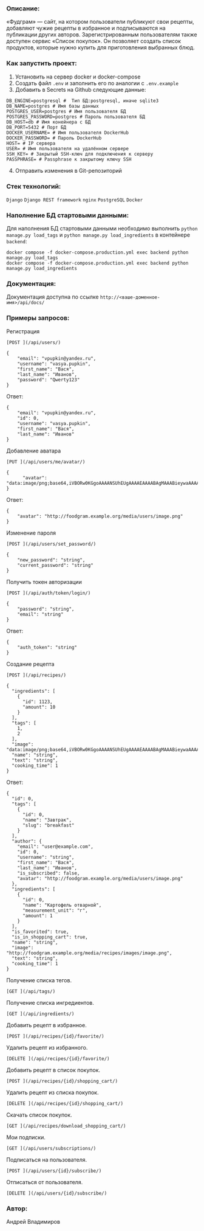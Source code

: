 ### Описание:

«Фудграм» — сайт, на котором пользователи публикуют свои рецепты, добавляют чужие рецепты в избранное и подписываются на публикации других авторов. Зарегистрированным пользователям также доступен сервис «Список покупок». Он позволяет создать список продуктов, которые нужно купить для приготовления выбранных блюд.

### Как запустить проект:

1. Установить на сервер docker и docker-compose
2. Создать файл `.env` и заполнить его по аналогии с `.env.example` 
3. Добавить в Secrets на Github следующие данные:
```
DB_ENGINE=postgresql #  Тип БД:postgresql, иначе sqlite3
DB_NAME=postgres # Имя базы данных
POSTGRES_USER=postgres # Имя пользователя БД
POSTGRES_PASSWORD=postgres # Пароль пользователя БД
DB_HOST=db # Имя конейнера с БД
DB_PORT=5432 # Порт БД
DOCKER_USERNAME= # Имя пользователя DockerHub
DOCKER_PASSWORD= # Пароль DockerHub
HOST= # IP сервера
USER= # Имя пользователя на удалённом сервере
SSH_KEY= # Закрытый SSH-ключ для подключения к серверу
PASSPHRASE= # Passphrase к закрытому ключу SSH
```
4. Отправить изменения в Git-репозиторий


### Стек технологий:

`Django`
`Django REST framework`
`nginx`
`PostgreSQL`
`Docker`

### Наполнение БД стартовыми данными:

Для наполнения БД стартовыми данными необходимо выполнить `python manage.py load_tags` и `python manage.py load_ingredients` в контейнере `backend`:

```
docker compose -f docker-compose.production.yml exec backend python manage.py load_tags
docker compose -f docker-compose.production.yml exec backend python manage.py load_ingredients
```

### Документация:

Документация доступна по ссылке `http://<ваше-доменное-имя>/api/docs/`

### Примеры запросов:

Регистрация
```
[POST ](/api/users/)

{
    "email": "vpupkin@yandex.ru",
    "username": "vasya.pupkin",
    "first_name": "Вася",
    "last_name": "Иванов",
    "password": "Qwerty123"
}
```

Ответ:
```
{
    "email": "vpupkin@yandex.ru",
    "id": 0,
    "username": "vasya.pupkin",
    "first_name": "Вася",
    "last_name": "Иванов"
}
```


Добавление аватара
```
[PUT ](/api/users/me/avatar/)

{
      "avatar": "data:image/png;base64,iVBORw0KGgoAAAANSUhEUgAAAAEAAAABAgMAAABieywaAAAACVBMVEUAAAD///9fX1/S0ecCAAAACXBIWXMAAA7EAAAOxAGVKw4bAAAACklEQVQImWNoAAAAggCByxOyYQAAAABJRU5ErkJggg=="
}
```

Ответ:
```
{
    "avatar": "http://foodgram.example.org/media/users/image.png"
}
```

Изменение пароля
```
[POST ](/api/users/set_password/)

{
    "new_password": "string",
    "current_password": "string"
}
```

Получить токен авторизации
```
[POST ](/api/auth/token/login/)

{
    "password": "string",
    "email": "string"
}
```

Ответ:
```
{
    "auth_token": "string"
}
```

Создание рецепта
```
[POST ](/api/recipes/)

{
  "ingredients": [
    {
      "id": 1123,
      "amount": 10
    }
  ],
  "tags": [
    1,
    2
  ],
  "image": "data:image/png;base64,iVBORw0KGgoAAAANSUhEUgAAAAEAAAABAgMAAABieywaAAAACVBMVEUAAAD///9fX1/S0ecCAAAACXBIWXMAAA7EAAAOxAGVKw4bAAAACklEQVQImWNoAAAAggCByxOyYQAAAABJRU5ErkJggg==",
  "name": "string",
  "text": "string",
  "cooking_time": 1
}
```

Ответ:
```
{
  "id": 0,
  "tags": [
    {
      "id": 0,
      "name": "Завтрак",
      "slug": "breakfast"
    }
  ],
  "author": {
    "email": "user@example.com",
    "id": 0,
    "username": "string",
    "first_name": "Вася",
    "last_name": "Иванов",
    "is_subscribed": false,
    "avatar": "http://foodgram.example.org/media/users/image.png"
  },
  "ingredients": [
    {
      "id": 0,
      "name": "Картофель отварной",
      "measurement_unit": "г",
      "amount": 1
    }
  ],
  "is_favorited": true,
  "is_in_shopping_cart": true,
  "name": "string",
  "image": "http://foodgram.example.org/media/recipes/images/image.png",
  "text": "string",
  "cooking_time": 1
}
```

Получение списка тегов.
```
[GET ](/api/tags/)
```

Получение списка ингредиентов.
```
[GET ](/api/ingredients/)
```

Добавить рецепт в избранное.
```
[POST ](/api/recipes/{id}/favorite/)
```

Удалить рецепт из избранного.
```
[DELETE ](/api/recipes/{id}/favorite/)
```

Добавить рецепт в список покупок.
```
[POST ](/api/recipes/{id}/shopping_cart/)
```

Удалить рецепт из списка покупок.
```
[DELETE ](/api/recipes/{id}/shopping_cart/)
```

Скачать список покупок.
```
[GET ](/api/recipes/download_shopping_cart/)
```

Мои подписки.
```
[GET ](/api/users/subscriptions/)
```

Подписаться на пользователя.
```
[POST ](/api/users/{id}/subscribe/)
```

Отписаться от пользователя.
```
[DELETE ](/api/users/{id}/subscribe/)
```

### Автор:

Андрей Владимиров
